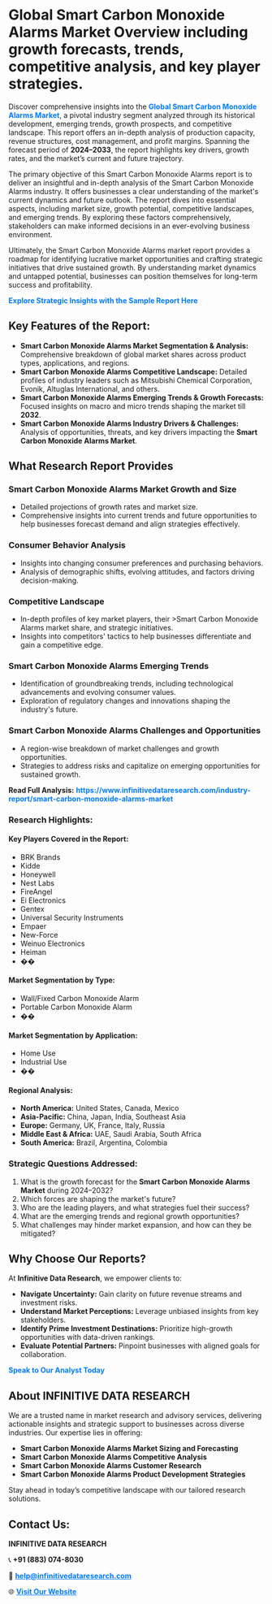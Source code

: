 <h1>Global Smart Carbon Monoxide Alarms Market Overview including growth forecasts, trends, competitive analysis, and key player strategies.</h1>
<p>
Discover comprehensive insights into the 
<a href="https://www.infinitivedataresearch.com/industry-report/smart-carbon-monoxide-alarms-market" rel="dofollow" style="color: #007BFF; text-decoration: none;"><strong>Global Smart Carbon Monoxide Alarms Market</strong></a>, a pivotal industry segment analyzed through its historical development, emerging trends, growth prospects, and competitive landscape. This report offers an in-depth analysis of production capacity, revenue structures, cost management, and profit margins. Spanning the forecast period of <strong>2024–2033</strong>, the report highlights key drivers, growth rates, and the market’s current and future trajectory.
</p>
<p>
The primary objective of this Smart Carbon Monoxide Alarms report is to deliver an insightful and in-depth analysis of the Smart Carbon Monoxide Alarms industry. It offers businesses a clear understanding of the market's current dynamics and future outlook. The report dives into essential aspects, including market size, growth potential, competitive landscapes, and emerging trends. By exploring these factors comprehensively, stakeholders can make informed decisions in an ever-evolving business environment.
</p>
<p>
Ultimately, the Smart Carbon Monoxide Alarms market report provides a roadmap for identifying lucrative market opportunities and crafting strategic initiatives that drive sustained growth. By understanding market dynamics and untapped potential, businesses can position themselves for long-term success and profitability.
</p>
<p>
<a href="https://www.infinitivedataresearch.com/request-sample/reportId=108442" style="color: #007BFF; text-decoration: none;"><strong>Explore Strategic Insights with the Sample Report Here</strong></a>
</p>

<h2>Key Features of the Report:</h2>
<ul>
<li><strong>Smart Carbon Monoxide Alarms Market Segmentation & Analysis:</strong> Comprehensive breakdown of global market shares across product types, applications, and regions.</li>
<li><strong>Smart Carbon Monoxide Alarms Competitive Landscape:</strong> Detailed profiles of industry leaders such as Mitsubishi Chemical Corporation, Evonik, Altuglas International, and others.</li>
<li><strong>Smart Carbon Monoxide Alarms Emerging Trends & Growth Forecasts:</strong> Focused insights on macro and micro trends shaping the market till <strong>2032</strong>.</li>
<li><strong>Smart Carbon Monoxide Alarms Industry Drivers & Challenges:</strong> Analysis of opportunities, threats, and key drivers impacting the <strong>Smart Carbon Monoxide Alarms Market</strong>.</li>
</ul>

<h2>What Research Report Provides</h2>
<h3>Smart Carbon Monoxide Alarms Market Growth and Size</h3>
<ul>
<li>Detailed projections of growth rates and market size.</li>
<li>Comprehensive insights into current trends and future opportunities to help businesses forecast demand and align strategies effectively.</li>
</ul>

<h3>Consumer Behavior Analysis</h3>
<ul>
<li>Insights into changing consumer preferences and purchasing behaviors.</li>
<li>Analysis of demographic shifts, evolving attitudes, and factors driving decision-making.</li>
</ul>

<h3>Competitive Landscape</h3>
<ul>
<li>In-depth profiles of key market players, their >Smart Carbon Monoxide Alarms market share, and strategic initiatives.</li>
<li>Insights into competitors' tactics to help businesses differentiate and gain a competitive edge.</li>
</ul>

<h3>Smart Carbon Monoxide Alarms Emerging Trends</h3>
<ul>
<li>Identification of groundbreaking trends, including technological advancements and evolving consumer values.</li>
<li>Exploration of regulatory changes and innovations shaping the industry's future.</li>
</ul>

<h3>Smart Carbon Monoxide Alarms Challenges and Opportunities</h3>
<ul>
<li>A region-wise breakdown of market challenges and growth opportunities.</li>
<li>Strategies to address risks and capitalize on emerging opportunities for sustained growth.</li>
</ul>
<p><strong>Read Full Analysis:</strong> <a href="https://www.infinitivedataresearch.com/industry-report/smart-carbon-monoxide-alarms-market" rel="dofollow" style="color: #007BFF; text-decoration: none;"><strong>https://www.infinitivedataresearch.com/industry-report/smart-carbon-monoxide-alarms-market</strong></a></p>
<h3>Research Highlights:</h3>
<h4>Key Players Covered in the Report:</h4>
<ul><li>BRK Brands</li><li>Kidde</li><li>Honeywell</li><li>Nest Labs</li><li>FireAngel</li><li>Ei Electronics</li><li>Gentex</li><li>Universal Security Instruments</li><li>Empaer</li><li>New-Force</li><li>Weinuo Electronics</li><li>Heiman</li><li>��</li></ul>
<h4>Market Segmentation by Type:</h4>
<ul><li>Wall/Fixed Carbon Monoxide Alarm</li><li>Portable Carbon Monoxide Alarm</li><li>��</li></ul>
<h4>Market Segmentation by Application:</h4>
<ul><li>Home Use</li><li>Industrial Use</li><li>��</li></ul>

<h4>Regional Analysis:</h4>
<ul>
<li><strong>North America:</strong> United States, Canada, Mexico</li>
<li><strong>Asia-Pacific:</strong> China, Japan, India, Southeast Asia</li>
<li><strong>Europe:</strong> Germany, UK, France, Italy, Russia</li>
<li><strong>Middle East & Africa:</strong> UAE, Saudi Arabia, South Africa</li>
<li><strong>South America:</strong> Brazil, Argentina, Colombia</li>
</ul>

<h3>Strategic Questions Addressed:</h3>
<ol>
<li>What is the growth forecast for the <strong>Smart Carbon Monoxide Alarms Market</strong> during 2024–2032?</li>
<li>Which forces are shaping the market's future?</li>
<li>Who are the leading players, and what strategies fuel their success?</li>
<li>What are the emerging trends and regional growth opportunities?</li>
<li>What challenges may hinder market expansion, and how can they be mitigated?</li>
</ol>

<h2>Why Choose Our Reports?</h2>
<p>At <strong>Infinitive Data Research</strong>, we empower clients to:</p>
<ul>
<li><strong>Navigate Uncertainty:</strong> Gain clarity on future revenue streams and investment risks.</li>
<li><strong>Understand Market Perceptions:</strong> Leverage unbiased insights from key stakeholders.</li>
<li><strong>Identify Prime Investment Destinations:</strong> Prioritize high-growth opportunities with data-driven rankings.</li>
<li><strong>Evaluate Potential Partners:</strong> Pinpoint businesses with aligned goals for collaboration.</li>
</ul>
<p><a href="https://www.infinitivedataresearch.com/industry-report/smart-carbon-monoxide-alarms-market" rel="dofollow" style="color: #007BFF; text-decoration: none;"><strong>Speak to Our Analyst Today</strong></a></p>

<h2>About INFINITIVE DATA RESEARCH</h2>
<p>We are a trusted name in market research and advisory services, delivering actionable insights and strategic support to businesses across diverse industries. Our expertise lies in offering:</p>
<ul>
<li><strong>Smart Carbon Monoxide Alarms Market Sizing and Forecasting</strong></li>
<li><strong>Smart Carbon Monoxide Alarms Competitive Analysis</strong></li>
<li><strong>Smart Carbon Monoxide Alarms Customer Research</strong></li>
<li><strong>Smart Carbon Monoxide Alarms Product Development Strategies</strong></li>
</ul>
<p>Stay ahead in today’s competitive landscape with our tailored research solutions.</p>

<h2>Contact Us:</h2>
<p><strong>INFINITIVE DATA RESEARCH</strong></p>
<p>📞 <strong>+91 (883) 074-8030</strong></p>
<p>📧 <strong><a href="mailto:help@infinitivedataresearch.com" style="color: #007BFF;">help@infinitivedataresearch.com</a></strong></p>
<p>🌐 <strong><a href="https://www.infinitivedataresearch.com" rel="dofollow" style="color: #007BFF;">Visit Our Website</a></strong></p>